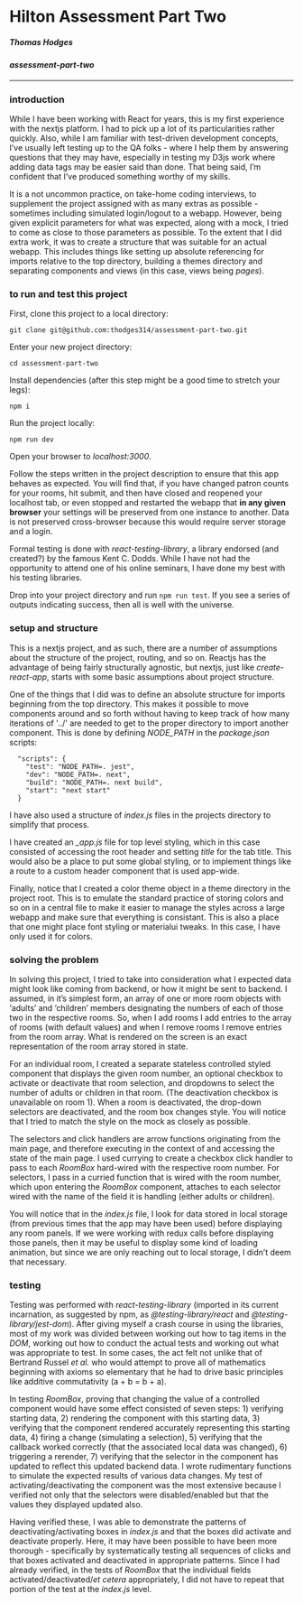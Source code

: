 # Hilton Assessment Part Two
##### Thomas Hodges

#### _assessment-part-two_
---

### introduction
While I have been working with React for years, this is my first experience with the nextjs platform. I had to pick up a lot of its particularities rather quickly. Also, while I am familiar with test-driven development concepts, I’ve usually left testing up to the QA folks - where I help them by answering questions that they may have, especially in testing my D3js work where adding data tags may be easier said than done. That being said, I’m confident that I’ve produced something worthy of my skills.

It is a not uncommon practice, on take-home coding interviews, to supplement the project assigned with as many extras as possible - sometimes including simulated login/logout to a webapp. However, being given explicit parameters for what was expected, along with a mock, I tried to come as close to those parameters as possible. To the extent that I did extra work, it was to create a structure that was suitable for an actual webapp. This includes things like setting up absolute referencing for imports relative to the top directory, building a themes directory and separating components and views (in this case, views being _pages_).

### to run and test this project
First, clone this project to a local directory:

`git clone git@github.com:thodges314/assessment-part-two.git`

Enter your new project directory:

`cd assessment-part-two`

Install dependencies (after this step might be a good time to stretch your legs):

`npm i`

Run the project locally:

`npm run dev`

Open your browser to _localhost:3000_.

Follow the steps written in the project description to ensure that this app behaves as expected.  You will find that, if you have changed patron counts for your rooms, hit submit, and then have closed and reopened your localhost tab, or even stopped and restarted the webapp that __in any given browser__ your settings will be preserved from one instance to another.  Data is not preserved cross-browser because this would require server storage and a login.

Formal testing is done with _react-testing-library_, a library endorsed (and created?) by the famous Kent C. Dodds.  While I have not had the opportunity to attend one of his online seminars, I have done my best with his testing libraries.

Drop into your project directory and run `npm run test`.  If you see a series of outputs indicating success, then all is well with the universe.

### setup and structure
This is a nextjs project, and as such, there are a number of assumptions about the structure of the project, routing, and so on.  Reactjs has the advantage of being fairly structurally agnostic, but nextjs, just like _create-react-app_, starts with some basic assumptions about project structure.

One of the things that I did was to define an absolute structure for imports beginning from the top directory.  This makes it possible to move components around and so forth without having to keep track of how many iterations of '../' are needed to get to the proper directory to import another component.  This is done by defining _NODE\_PATH_ in the _package.json_ scripts:
```
  "scripts": {
    "test": "NODE_PATH=. jest",
    "dev": "NODE_PATH=. next",
    "build": "NODE_PATH=. next build",
    "start": "next start"
  }
  ```
I have also used a structure of _index.js_ files in the projects directory to simplify that process.

I have created an _\_app.js_ file for top level styling, which in this case consisted of accessing the root header and setting _title_ for the tab title.  This would also be a place to put some global styling, or to implement things like a route to a custom header component that is used app-wide.

Finally, notice that I created a color theme object in a theme directory in the project root.  This is to emulate the standard practice of storing colors and so on in a central file to make it easier to manage the styles across a large webapp and make sure that everything is consistant.  This is also a place that one might place font styling or materialui tweaks.  In this case, I have only used it for colors.

### solving the problem
In solving this project, I tried to take into consideration what I expected data might look like coming from backend, or how it might be sent to backend. I assumed, in it’s simplest form, an array of one or more room objects with ‘adults’ and ‘children’ members designating the numbers of each of those two in the respective rooms. So, when I add rooms I add entries to the array of rooms (with default values) and when I remove rooms I remove entries from the room array. What is rendered on the screen is an exact representation of the room array stored in state.

For an individual room, I created a separate stateless controlled styled component that displays the given room number, an optional checkbox to activate or deactivate that room selection, and dropdowns to select the number of adults or children in that room. (The deactivation checkbox is unavailable on room 1). When a room is deactivated, the drop-down selectors are deactivated, and the room box changes style. You will notice that I tried to match the style on the mock as closely as possible.

The selectors and click handlers are arrow functions originating from the main page, and therefore executing in the context of and accessing the state of the main page. I used currying to create a checkbox click handler to pass to each _RoomBox_  hard-wired with the respective room number. For selectors, I pass in a curried function that is wired with the room number, which upon entering the _RoomBox_ component, attaches to each selector wired with the name of the field it is handling (either adults or children).

You will notice that in the _index.js_ file, I look for data stored in local storage (from previous times that the app may have been used) before displaying any room panels. If we were working with redux calls before displaying those panels, then it may be useful to display some kind of loading animation, but since we are only reaching out to local storage, I didn’t deem that necessary.

### testing
Testing was performed with _react-testing-library_ (imported in its current incarnation, as suggested by npm, as _@testing-library/react_ and _@testing-library/jest-dom_). After giving myself a crash course in using the libraries, most of my work was divided between working out how to tag items in the _DOM_, working out how to conduct the actual tests and working out what was appropriate to test. In some cases, the act felt not unlike that of Bertrand Russel _et al._ who would attempt to prove all of mathematics beginning with axioms so elementary that he had to drive basic principles like additive commutativity (a + b = b + a).

In testing _RoomBox_, proving that changing the value of a controlled component would have some effect consisted of seven steps: 1) verifying starting data, 2) rendering the component with this starting data, 3) verifying that the component rendered accurately representing this starting data, 4) firing a change (simulating a selection), 5) verifying that the callback worked correctly (that the associated local data was changed), 6) triggering a rerender, 7) verifying that the selector in the component has updated to reflect this updated backend data. I wrote rudimentary functions to simulate the expected results of various data changes. My test of activating/deactivating the component was the most extensive because I verified not only that the selectors were disabled/enabled but that the values they displayed updated also.

Having verified these, I was able to demonstrate the patterns of deactivating/activating boxes in _index.js_ and that the boxes did activate and deactivate properly. Here, it may have been possible to have been more thorough - specifically by systematically testing all sequences of clicks and that boxes activated and deactivated in appropriate patterns. Since I had already verified, in the tests of _RoomBox_ that the individual fields activated/deactivated/_et cetera_ appropriately, I did not have to repeat that portion of the test at the _index.js_ level.
